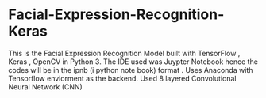 # Facial-Expression-Recognition-Keras
This is the Facial Expression Recognition Model built with TensorFlow , Keras , OpenCV in Python 3. The IDE used was Juypter Notebook hence the codes will be in the ipnb (i python note book) format . Uses Anaconda with Tensorflow enviorment as the backend. Used 8 layered Convolutional Neural Network (CNN)
